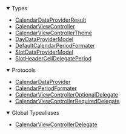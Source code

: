 <details open>
<summary>Types</summary>

  - [CalendarDataProviderResult](CalendarDataProviderResult)
  - [CalendarViewController](CalendarViewController)
  - [CalendarViewControllerTheme](CalendarViewControllerTheme)
  - [DayDataProviderModel](DayDataProviderModel)
  - [DefaultCalendarPeriodFormater](DefaultCalendarPeriodFormater)
  - [SlotDataProviderModel](SlotDataProviderModel)
  - [SlotHeaderCellDelegatePeriod](SlotHeaderCellDelegatePeriod)

</details>

<details open>
<summary>Protocols</summary>

  - [CalendarDataProvider](CalendarDataProvider)
  - [CalendarPeriodFormater](CalendarPeriodFormater)
  - [CalendarViewControllerOptionalDelegate](CalendarViewControllerOptionalDelegate)
  - [CalendarViewControllerRequiredDelegate](CalendarViewControllerRequiredDelegate)

</details>

<details open>
<summary>Global Typealiases</summary>

  - [CalendarViewControllerDelegate](CalendarViewControllerDelegate)

</details>
